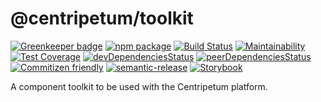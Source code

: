 # @centripetum/toolkit

[![Greenkeeper badge](https://badges.greenkeeper.io/centripetum/toolkit.svg)](https://greenkeeper.io/)
[![npm package](https://img.shields.io/npm/v/cui-toolkit.svg)](https://www.npmjs.com/package/@centripetum/toolkit)
[![Build Status](https://img.shields.io/travis/centripetum/toolkit/master.svg?style=flat&logo=travis)](https://travis-ci.org/centripetum/toolkit)
[![Maintainability](https://api.codeclimate.com/v1/badges/a99a88d28ad37a79dbf6/maintainability)](https://codeclimate.com/github/codeclimate/codeclimate/maintainability)
[![Test Coverage](https://api.codeclimate.com/v1/badges/a99a88d28ad37a79dbf6/test_coverage)](https://codeclimate.com/github/codeclimate/codeclimate/test_coverage)
[![devDependenciesStatus](https://david-dm.org/centripetum/toolkit/dev-status.svg)](https://david-dm.org/centripetum/toolkit?type=dev)
[![peerDependenciesStatus](https://david-dm.org/centripetum/toolkit/peer-status.svg)](https://david-dm.org/centripetum/toolkit?type=peer)
[![Commitizen friendly](https://img.shields.io/badge/commitizen-friendly-brightgreen.svg)](http://commitizen.github.io/cz-cli/)
[![semantic-release](https://img.shields.io/badge/%20%20%F0%9F%93%A6%F0%9F%9A%80-semantic--release-e10079.svg)](https://github.com/semantic-release/semantic-release)
[![Storybook](https://github.com/storybooks/brand/blob/master/badge/badge-storybook.svg)](https://centripetum.github.io/toolkit/)

A component toolkit to be used with the Centripetum platform.
